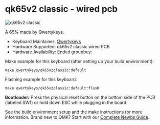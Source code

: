 # qk65v2 classic - wired pcb

![qk65v2 classic]()

A 65% made by Qwertykeys.

* Keyboard Maintainer: [Qwertykeys](https://github.com/owlab-git)
* Hardware Supported: qk65v2 classic wired PCB
* Hardware Availability: Ended groupbuy: 

Make example for this keyboard (after setting up your build environment):

    make qwertykeys/qk65v2classic:default

Flashing example for this keyboard:

    make qwertykeys/qk65v2classic:default:flash

**Bootloader:** Press the physical reset button on the bottom side of the PCB (labeled SW1) or hold down ESC while plugging in the board.

See the [build environment setup](https://docs.qmk.fm/#/getting_started_build_tools) and the [make instructions](https://docs.qmk.fm/#/getting_started_make_guide) for more information. Brand new to QMK? Start with our [Complete Newbs Guide](https://docs.qmk.fm/#/newbs).
